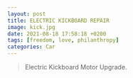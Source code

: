 ```yaml
---
layout: post
title: ELECTRIC KICKBOARD REPAIR
image: kick.jpg
date: 2021-08-18 17:58:18 +0200
tags: [freedom, love, philanthropy]
categories: Car
---
```

> Electric Kickboard Motor Upgrade.

